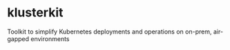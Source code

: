 # klusterkit
Toolkit to simplify Kubernetes deployments and operations on on-prem, air-gapped environments
